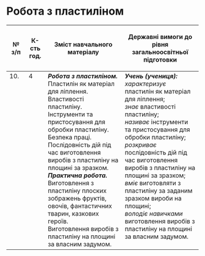 # Робота з пластиліном

<table>
<thead>
  <tr>
    <th width="10%" align="center"><p>№ з/п</p></td>
    <th width="10%" align="center"><p>К-сть год.</p></td>
    <th width="40%" align="center"><p>Зміст навчального матеріалу</p></td>
    <th width="60%" align="center"><p>Державні вимоги до рівня загальноосвітньої підготовки</p></td>
  </tr>
</thead>
<tbody>
  <tr>
    <td width="10%" style="vertical-align:top !important;">
10.</td>
    <td width="10%" style="vertical-align:top !important;">
4</td>
    <td width="40%" style="vertical-align:top !important;">
<b><i>Робота з пластиліном.</i></b> Пластилін як матеріал для ліплення. Властивості пластиліну. Інструменти та пристосування для обробки пластиліну. Безпека праці. Послідовність дій під час виготовлення виробів з пластиліну на площині за зразком.<br>
<b><i>Практична робота.</i></b> Виготовлення з пластиліну плоских зображень фруктів, овочів, фантастичних тварин, казкових героїв.<br>
Виготовлення виробів з пластиліну на площині за власним задумом.<br></td>
    <td width="60%" style="vertical-align:top !important;">
<i><b>Учень (учениця):</b></i><br>
<i>характеризує</i> пластилін як матеріал для ліплення;<br>
<i>знає</i> властивості пластиліну;<br>
<i>називає</i> інструменти та пристосування для обробки пластиліну;<br>
<i>розкриває</i> послідовність дій під час виготовлення виробів з пластиліну на площині за зразком;<br>
<i>вміє</i> виготовляти з пластиліну за заданим зразком вироби на площині;<br>
<i>володіє навичками</i> виготовлення виробів з пластиліну на площині за власним задумом.<br>
</td>
  </tr>
</tbody>
</table>